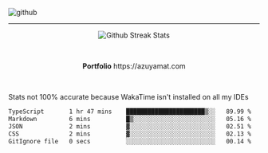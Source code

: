![github](https://media.discordapp.net/attachments/881363147364118528/1142610121697021952/background.png?width=1000&height=300)<br>
___
<p align="center">
  <img alt="Github Streak Stats" src="https://streak-stats.demolab.com?user=Azuyamat&theme=transparent&hide_border=true"/>
</p><br>
<p align="center">
      <strong>Portfolio</strong> https://azuyamat.com
</p><br>

Stats not 100% accurate because WakaTime isn't installed on all my IDEs
<!--START_SECTION:waka-->

```txt
TypeScript       1 hr 47 mins    ██████████████████████▒░░   89.99 %
Markdown         6 mins          █▒░░░░░░░░░░░░░░░░░░░░░░░   05.16 %
JSON             2 mins          ▓░░░░░░░░░░░░░░░░░░░░░░░░   02.51 %
CSS              2 mins          ▓░░░░░░░░░░░░░░░░░░░░░░░░   02.13 %
GitIgnore file   0 secs          ░░░░░░░░░░░░░░░░░░░░░░░░░   00.14 %
```

<!--END_SECTION:waka-->
